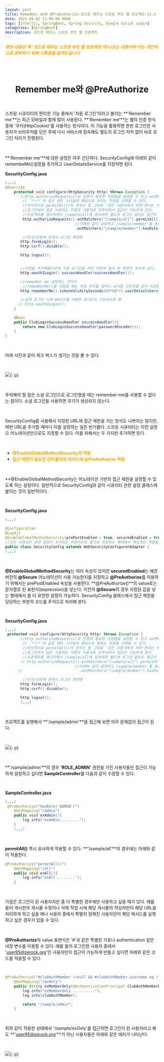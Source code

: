 ```yaml
---
layout: post
title: Remember me와 @PreAuthorize-코드로 배우는 스프링 부트 웹 프로젝트-11.4
date: 2021-08-02 11:00:00 0000
tags: [Intellij, SpringBoot, Spring Security, Google Social Login]
categories: [SpringBoot]
description: 코드로 배우는 스프링 부트 웹 프로젝트
---
```


<span style="color:orange; font-weight:bold">_해당 내용은 책 '코드로 배우는 스프링 부트 웹 프로젝트'에 나오는 내용이며 이는 개인적으로 공부하기 위해 기록함을 알려드립니다_</span>

<br><br>

# <center>Remember me와 @PreAuthorize</center>

<br>

스프링 시큐리티의 편리한 기능 중에서 '자동 로그인'이라고 불리는 **'Remember me'**는 최근 모바일과 함께 많이 사용된다. **'Remember me'**는 웹의 인증 방식 중에 '쿠키(HttpCookie)'를 사용하는 방식이다. 이 기능을 활용하면 한번 로그인한 사용자가 브라우저를 닫은 후에 다시 서비스에 접속해도 별도의 로그인 저차 없이 바로 로그인 처리가 진행된다.

<br>

**'Remember me'**에 대한 설정은 아주 간단하다. SecurityConfig에 아래와 같이 remembeMe()설정을 추가하고 UserDetailsService를 지정하면 된다.

**SecurityConfig.java**

```java
(...)
@Override
    protected void configure(HttpSecurity http) throws Exception {
       //http.authorizeRequests()로 인증이 필요한 자원들을 설정할 수 있고 antMatchers()는
        // '**/*'와 같은 앤트 스타일의 패턴으로 원하는 자원을 선택할 수 있다.
        //마지막으로 permitAll()의 경우는 말 그대로 '모든 사용자에게 허락'한다는 의미이므로
        //로그인하지 않은 사용자도 익명의 사용자로 간주되어서 접근이 가능하게 된다.
        //프로젝트를 재시작해서 /sample/all에 접속하면 별도의 로그인 없이도 접근이 가능해 진다.
        http.authorizeRequests().antMatchers("/sample/all").permitAll()
                                //아래와 같이 설정하고 /sample/member'를 호출하면 Access Denied 된다.
                                .antMatchers("/sample/member").hasRole("USER");

        //인가/인증에 문제시 로그인 화면면
       http.formLogin();
       http.csrf().disable();

       http.logout();


       //이것을 추가해줌으로써 구글 로그인을 하면 이전과 달리 빈 화면만 보이게 된다.
       http.oauth2Login().successHandler(successHandler());

       //remember me 설정하는 것이다
        //rememberMe()를 적용할 때는 주로 쿠키를 얼마나 유지할 것인지를 같이 지정한다. 초(second) 단위로 설정하므로 이 코드는 7일간 쿠키가 유지되도록 지정하였다.
       http.rememberMe().tokenValiditySeconds(60*60*7).userDetailsService(userDetailsService());

       //실제 로그인 시에 OAuth를 사용한 로그인이 가능하도록 함
      // http.oauth2Login();
    }

    @Bean
    public ClubLoginSuccessHandler successHandler(){
        return new ClubLoginSuccessHandler(passwordEncoder());
    }
}
```

<br>

아래 사진과 같이 체크 박스가 생기는 것을 볼 수 있다.

<br>

![](/images/SpringBoot/LearningSpringbootWithWebProject-11.4/2021-08-04-19-32-26.png){: p}

<br>

주의해야 할 점은 소셜 로그인으로 로그인했을 때는 remember-me를 사용할 수 없다는 점이다. 소셜 로그인을 사용하면 쿠기가 생성되지 않는다.

<br>

SecurityConfig를 사용해서 지정된 URL에 접근 제한을 거는 방식도 나쁘지는 않지만, 매번 URL을 추가할 때마다 이를 설정하는 일은 번거롭다. 스프링 시큐리티는 이런 설정으 어노테이션만으로도 지정할 수 있다. 이를 위해서는 두 가지만 추가하면 된다.

<br>

- <span style="color:orange; font-weight:bold">@EnableGlobalMethodSecurity의 적용</span>
- <span style="color:orange; font-weight:bold">접근 제한이 필요한 컨트롤러의 메서드에 @PreAuthorize 적용</span>

<br>

\*\*@EnableGlobalMethodSecurity는 어노테이션 기반의 접근 제한을 설정할 수 있도록 하는 설정이다. 일반적으로 SecurityConfig와 같이 시큐리티 관련 설정 클래스에 붙이는 것이 일반적이다.

<br>

**SecurityConfig.java**

```java
(...)

@Configuration
@Log4j2
@EnableGlobalMethodSecurity(prePostEnabled = true, securedEnabled = true)
//모든 시큐리티 관련 설정이 추가되는 부분이므로 앞으로 작성하는 예제에서 핵심적인 역할을 한다.
public class SecurityConfig extends WebSecurityConfigurerAdapter {
(...)
```

<br>

**@EnableGlobalMethodSecurity**는 여러 속성이 있지만 **securedEnabled**는 예전 버전의 **@Secure** 어노테이션이 사용 가능한지를 지정하고 **@PreAuthorize**를 이용하기 위해서는 prePostEnabled 속성을 사용한다. **@PreAuthorize()**의 value로는 문자열로 된 표현식(expression)을 넣는다. 이전의 **@Secure**의 경우 지정된 값을 넣는 형태에서 좀 더 유연한 설정이 가능하다. SecurityConfig 클래스에서 접근 제한을 담당하는 부분의 코드를 주석으로 처리해 본다.

<br>

**SecurityConfig.java**

```java
(...)
 protected void configure(HttpSecurity http) throws Exception {
       //http.authorizeRequests()로 인증이 필요한 자원들을 설정할 수 있고 antMatchers()는
        // '**/*'와 같은 앤트 스타일의 패턴으로 원하는 자원을 선택할 수 있다.
        //마지막으로 permitAll()의 경우는 말 그대로 '모든 사용자에게 허락'한다는 의미이므로
        //로그인하지 않은 사용자도 익명의 사용자로 간주되어서 접근이 가능하게 된다.
        //프로젝트를 재시작해서 /sample/all에 접속하면 별도의 로그인 없이도 접근이 가능해 진다.
       // http.authorizeRequests().antMatchers("/sample/all").permitAll()
                                //아래와 같이 설정하고 /sample/member'를 호출하면 Access Denied 된다.
      //                          .antMatchers("/sample/member").hasRole("USER");

        //인가/인증에 문제시 로그인 화면면
       http.formLogin();
       http.csrf().disable();

       http.logout();
       (...)
```

<br>

프로젝트를 실행해서 **'/sample/admin'**을 접근해 보면 아무 문제없이 접근이 된다.

<br>

![](/images/SpringBoot/LearningSpringbootWithWebProject-11.4/2021-08-04-19-40-23.png){: p}

<br>

**'/sample/admin'**의 경우 **'ROLE_ADMIN'** 권한을 가진 사용자들만 접근이 가능하게 설정하고 싶다면 **SampleController**를 다음과 같이 수정할 수 있다.

<br>

**SampleController.java**

```java
(...)
 @PreAuthorize("hasRole('ADMIN')")
    @GetMapping("/admin")
    public void exAdmin(){
        log.info("exAdmin.........");
    }
    (...)
```

<br>

**permitAll()** 역시 유사하게 적용할 수 있다. **'/sample/all'**의 경우에는 아래와 같이 적용한다.

```java
@PreAuthorize("permitAll()")
    @GetMapping("/all")
    public void exAll(){
        log.info("exAll.........");
    }
```

<br>

가끔은 로그인이 된 사용자지만 좀 더 특별한 경우에만 사용하고 싶을 때가 있다. 예를 들어 게시판의 게시물 수정이나 삭제 작업 시에 해당 게시물의 작성자만이 해당 URL을 처리하게 하고 싶을 때나 사용자 중에서 특별히 정해진 사용자만이 해당 메서드를 실행하고 싶은 경우가 있을 수 있다.

<br>

**@PreAuthorize**의 value 표현식은 '#'과 같은 특별한 기호나 authentication 같은 내장 변수를 이용할 수 있다. 예를 들어 로그인한 사용자 중에서 'user95@zerock.org'인 사용자만이 접근이 가능하게 만들고 싶다면 아래와 같은 코드를 적용할 수 있다.

<br>

```java
@PreAuthorize("#clubAuthMember !=null && #clubAuthMember.username eq \"user95@zerock.org\"")
    @GetMapping("/exOnly")
    public String exMemberOnly(@AuthenticationPrincipal ClubAuthMemberDTO clubAuthMember){
        log.info("exMemberOnly...........");
        log.info(clubAuthMember);

        return "/sample/admin";
    }
```

<br>

위와 같이 적용한 상태에서 '/sample/exOnly'를 접근하면 로그인이 된 사용자라고 해도 **'user95@zerock.org'**가 아닌 사용자들은 아래와 같은 에러가 나타난다.

<br>

![](/images/SpringBoot/LearningSpringbootWithWebProject-11.4/2021-08-04-19-50-57.png){: p}
